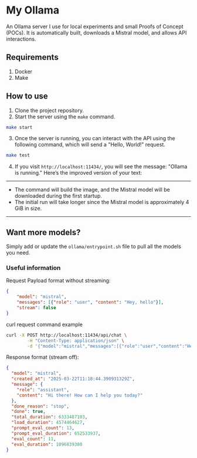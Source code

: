 # My Ollama

An Ollama server I use for local experiments and small Proofs of Concept (POCs).
It is automatically built, downloads a Mistral model, and allows API interactions.

## Requirements
1. Docker
2. Make
  
## How to use  
1. Clone the project repository.
2. Start the server using the `make` command.
```bash
make start
```
3. Once the server is running, you can interact with the API using the following command, which will send a "Hello, World!" request.
```bash
make test
```
4. If you visit `http://localhost:11434/`, you will see the message: "Ollama is running."
   Here’s the improved version of your text:

---

- The command will build the image, and the Mistral model will be downloaded during the first startup.
- The initial run will take longer since the Mistral model is approximately 4 GiB in size.

---

## Want more models? 

Simply add or update the `ollama/entrypoint.sh` file to pull all the models you need.

### Useful information

Request Payload format without streaming:
```json
{
	"model": "mistral",
	"messages": [{"role": "user", "content": "Hey, hello"}],
	"stream": false
}

```

curl request command example
```bash
curl -X POST http://localhost:11434/api/chat \
		-H "Content-Type: application/json" \
		-d '{"model":"mistral","messages":[{"role":"user","content":"Hey, hello"}],"stream":false}'

```

Response format (stream off):
```json
{
  "model": "mistral",
  "created_at": "2025-03-22T11:18:44.390931329Z",
  "message": {
    "role": "assistant",
    "content": "Hi there! How can I help you today?"
  },
  "done_reason": "stop",
  "done": true,
  "total_duration": 6333487103,
  "load_duration": 4574464627,
  "prompt_eval_count": 13,
  "prompt_eval_duration": 652533937,
  "eval_count": 11,
  "eval_duration": 1096839380
}
```
 
